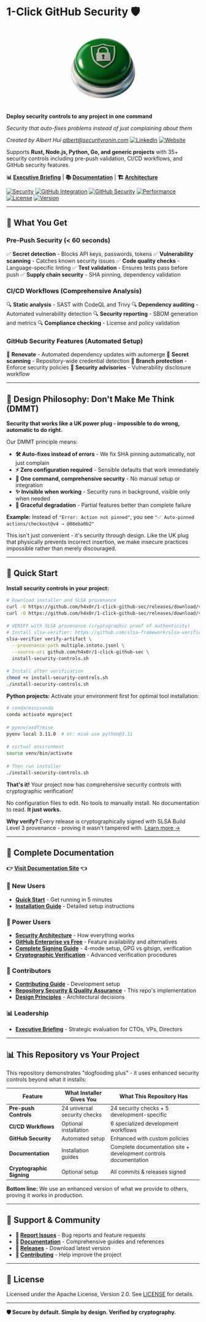 # 1-Click GitHub Security 🛡️

<div align="center">
  <img src="docs/1-click-github-sec Logo.png" alt="1-Click GitHub Security" width="200">
</div>

**Deploy security controls to any project in one command**

*Security that auto-fixes problems instead of just complaining about them*

*Created by Albert Hui <albert@securityronin.com>* [![LinkedIn](https://img.shields.io/badge/LinkedIn-0077B5?style=flat-square&logo=linkedin&logoColor=white)](https://www.linkedin.com/in/alberthui) [![Website](https://img.shields.io/badge/Website-4285F4?style=flat-square&logo=google-chrome&logoColor=white)](https://www.securityronin.com/)

Supports **Rust, Node.js, Python, Go, and generic projects** with 35+ security controls including pre-push validation, CI/CD workflows, and GitHub security features.

**📊 [Executive Briefing](docs/executive-briefing.md)** | **📚 [Documentation](https://h4x0r.github.io/1-click-github-sec/)** | **🏗️ [Architecture](docs/architecture.md)**

[![Security](https://img.shields.io/badge/Installer%20Provides-35%2B%20Controls-green.svg)](https://h4x0r.github.io/1-click-github-sec/) [![GitHub Integration](https://img.shields.io/badge/Works%20with-GitHub-181717?logo=github&logoColor=white)](https://docs.github.com/en/rest) [![GitHub Security](https://img.shields.io/badge/GitHub%20Security-6%20Features-blue.svg)](https://h4x0r.github.io/1-click-github-sec/) [![Performance](https://img.shields.io/badge/Pre--Push-%3C60s-orange.svg)](https://h4x0r.github.io/1-click-github-sec/) [![License](https://img.shields.io/badge/License-Apache%202.0-blue.svg)](LICENSE) [![Version](https://img.shields.io/badge/Version-v0.6.13-purple.svg)](https://github.com/h4x0r/1-click-github-sec/releases)

---

## 🎯 What You Get

### Pre-Push Security (< 60 seconds)
✅ **Secret detection** - Blocks API keys, passwords, tokens
✅ **Vulnerability scanning** - Catches known security issues
✅ **Code quality checks** - Language-specific linting
✅ **Test validation** - Ensures tests pass before push
✅ **Supply chain security** - SHA pinning, dependency validation

### CI/CD Workflows (Comprehensive Analysis)
🔍 **Static analysis** - SAST with CodeQL and Trivy
🔍 **Dependency auditing** - Automated vulnerability detection
🔍 **Security reporting** - SBOM generation and metrics
🔍 **Compliance checking** - License and policy validation

### GitHub Security Features (Automated Setup)
🤖 **Renovate** - Automated dependency updates with automerge
🔐 **Secret scanning** - Repository-wide credential detection
🔐 **Branch protection** - Enforce security policies
🔐 **Security advisories** - Vulnerability disclosure workflow

---

## 🧠 Design Philosophy: Don't Make Me Think (DMMT)

**Security that works like a UK power plug - impossible to do wrong, automatic to do right.**

Our DMMT principle means:
- **🛠 Auto-fixes instead of errors** - We fix SHA pinning automatically, not just complain
- **⚡ Zero configuration required** - Sensible defaults that work immediately
- **🎯 One command, comprehensive security** - No manual setup or integration
- **✨ Invisible when working** - Security runs in background, visible only when needed
- **🔧 Graceful degradation** - Partial features better than complete failure

**Example:** Instead of `"Error: Action not pinned"`, you see `"✅ Auto-pinned actions/checkout@v4 → @08eba0b2"`

This isn't just convenient - it's security through design. Like the UK plug that physically prevents incorrect insertion, we make insecure practices impossible rather than merely discouraged.

---

## 🚀 Quick Start

**Install security controls in your project:**

```bash
# Download installer and SLSA provenance
curl -O https://github.com/h4x0r/1-click-github-sec/releases/download/v0.6.13/install-security-controls.sh
curl -O https://github.com/h4x0r/1-click-github-sec/releases/download/v0.6.13/multiple.intoto.jsonl

# VERIFY with SLSA provenance (cryptographic proof of authenticity)
# Install slsa-verifier: https://github.com/slsa-framework/slsa-verifier#installation
slsa-verifier verify-artifact \
  --provenance-path multiple.intoto.jsonl \
  --source-uri github.com/h4x0r/1-click-github-sec \
  install-security-controls.sh

# Install after verification
chmod +x install-security-controls.sh
./install-security-controls.sh
```

**Python projects:** Activate your environment first for optimal tool installation:
```bash
# conda/miniconda
conda activate myproject

# pyenv/asdf/mise
pyenv local 3.11.0  # or: mise use python@3.11

# virtual environment
source venv/bin/activate

# Then run installer
./install-security-controls.sh
```

**That's it!** Your project now has comprehensive security controls with cryptographic verification!

No configuration files to edit. No tools to manually install. No documentation to read. **It just works.**

**Why verify?** Every release is cryptographically signed with SLSA Build Level 3 provenance - proving it wasn't tampered with. [Learn more →](https://h4x0r.github.io/1-click-github-sec/cryptographic-verification)

---

## 📖 Complete Documentation

**👉 [Visit Documentation Site](https://h4x0r.github.io/1-click-github-sec/) 👈**

### 🚀 New Users
- **[Quick Start](https://h4x0r.github.io/1-click-github-sec/)** - Get running in 5 minutes
- **[Installation Guide](https://h4x0r.github.io/1-click-github-sec/installation)** - Detailed setup instructions

### 🔧 Power Users
- **[Security Architecture](https://h4x0r.github.io/1-click-github-sec/architecture)** - How everything works
- **[GitHub Enterprise vs Free](https://h4x0r.github.io/1-click-github-sec/github-enterprise-comparison)** - Feature availability and alternatives
- **[Complete Signing Guide](https://h4x0r.github.io/1-click-github-sec/signing-guide)** - 4-mode setup, GPG vs gitsign, verification
- **[Cryptographic Verification](https://h4x0r.github.io/1-click-github-sec/cryptographic-verification)** - Advanced verification procedures

### 👥 Contributors
- **[Contributing Guide](https://github.com/h4x0r/1-click-github-sec/blob/main/docs/contributing.md)** - Development setup
- **[Repository Security & Quality Assurance](https://github.com/h4x0r/1-click-github-sec/blob/main/docs/repo-security-and-quality-assurance.md)** - This repo's implementation
- **[Design Principles](https://github.com/h4x0r/1-click-github-sec/blob/main/docs/design-principles.md)** - Architectural decisions

### 📊 Leadership
- **[Executive Briefing](https://h4x0r.github.io/1-click-github-sec/executive-briefing)** - Strategic evaluation for CTOs, VPs, Directors

---

## 📊 This Repository vs Your Project

This repository demonstrates "dogfooding plus" - it uses enhanced security controls beyond what it installs:

| Feature | What Installer Gives You | What This Repository Has |
|---------|-------------------------|--------------------------|
| **Pre-push Controls** | 24 universal security checks | 24 security checks + 5 development-specific |
| **CI/CD Workflows** | Optional installation | 6 specialized development workflows |
| **GitHub Security** | Automated setup | Enhanced with custom policies |
| **Documentation** | Installation guides | Complete documentation site + development controls documentation |
| **Cryptographic Signing** | Optional setup | All commits & releases signed |

**Bottom line:** We use an enhanced version of what we provide to others, proving it works in production.

---

## 💬 Support & Community

- **🐛 [Report Issues](https://github.com/h4x0r/1-click-github-sec/issues)** - Bug reports and feature requests
- **📖 [Documentation](https://h4x0r.github.io/1-click-github-sec/)** - Comprehensive guides and references
- **🔄 [Releases](https://github.com/h4x0r/1-click-github-sec/releases)** - Download latest version
- **🤝 [Contributing](https://github.com/h4x0r/1-click-github-sec/blob/main/docs/contributing.md)** - Help improve the project

---

## 📄 License

Licensed under the Apache License, Version 2.0. See [LICENSE](LICENSE) for details.

---

**🛡️ Secure by default. Simple by design. Verified by cryptography.**